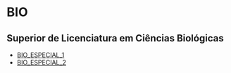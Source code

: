 # BIO

## Superior de Licenciatura em Ciências Biológicas

- [BIO_ESPECIAL_1](bio_especial_1)
- [BIO_ESPECIAL_2](bio_especial_2)